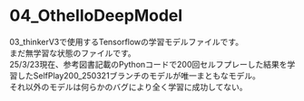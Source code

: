 # 04_OthelloDeepModel
03_thinkerV3で使用するTensorflowの学習モデルファイルです。<br>
まだ無学習な状態のファイルです。<br>
25/3/23現在、参考図書記載のPythonコードで200回セルフプレーした結果を学習したSelfPlay200_250321ブランチのモデルが唯一まともなモデル。<BR>
それ以外のモデルは何らかのバグにより全く学習に成功してない。
